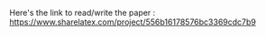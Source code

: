 Here's the link to read/write the paper : https://www.sharelatex.com/project/556b16178576bc3369cdc7b9